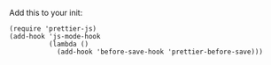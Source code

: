 Add this to your init:

```elisp
(require 'prettier-js)
(add-hook 'js-mode-hook
          (lambda ()
            (add-hook 'before-save-hook 'prettier-before-save)))
```
